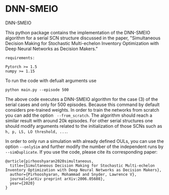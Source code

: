 # DNN-SMEIO
DNN-SMEIO

This python package contains the implementation of the DNN-SMEIO algorithm for a serial SCN structure discussed in the paper, "Simultaneous Decision Making for Stochastic Multi-echelon Inventory Optimization with Deep Neural Networks as Decision Makers." 

```
requirements:

Pytorch >= 1.5
numpy >= 1.15

```

To run the code with defualt arguments use

```
python main.py --episode 500

```

The above code executes a DNN-SMEIO algorithm for the case (3) of the serial cases and only for 500 episodes. Because this command by default considers pre-trained weights. In order to train the networks from scratch you can add the option ``` --from_scratch```. The algorithm should reach a similar result with around 20k episodes.
For other serial structures one should modify arguments related to the initialization of those SCNs such as ```h, p, LS, LO threshold, ...```. 

In order to only run a simulation with already defined OULs, you can use the option ```--onlySim``` and further modify the number of the independent runs by ```--simDuplicate```. If you use the code, please cite its corresponding paper:

```
@article{pirhooshyaran2020simultaneous,
  title={Simultaneous Decision Making for Stochastic Multi-echelon Inventory Optimization with Deep Neural Networks as Decision Makers},
  author={Pirhooshyaran, Mohammad and Snyder, Lawrence V},
  journal={arXiv preprint arXiv:2006.05608},
  year={2020}
}
```





